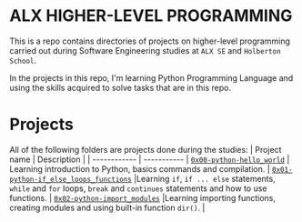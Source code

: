 # ALX HIGHER-LEVEL PROGRAMMING

This is a repo contains directories of projects on higher-level programming carried out during Software Engineering studies at ```ALX SE``` and ```Holberton School```.

In the projects in this repo, I'm learning Python Programming Language and using the skills acquired to solve tasks that are in this repo.

# Projects
All of the following folders are projects done during the studies:
| Project name | Description |
| ------------ | ----------- |
[`0x00-python-hello_world`](https://github.com/iankisali/alx-higher_level_programming/tree/master/0x00-python-hello_world) | Learning introduction to Python, basics commands and compilation. |
[`0x01-python-if_else_loops_functions`](https://github.com/iankisali/alx-higher_level_programming/tree/master/0x01-python-if_else_loops_functions) |Learning `if`, `if ... else` statements, `while` and `for` loops, `break` and `continues` statements and how to use functions.  |
[`0x02-python-import_modules`](https://github.com/iankisali/alx-higher_level_programming/tree/master/0x02-python-import_modules) |Learning importing functions, creating modules and using built-in function `dir()`.  |